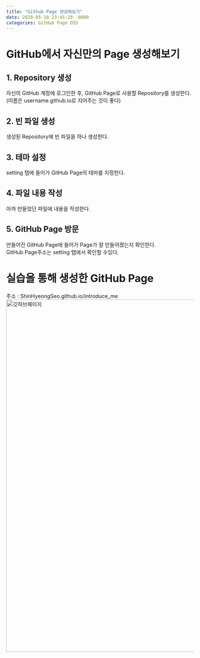 ```yaml
---
title: "Github Page 생성해보기"
date: 2020-05-10 23:45:28 -0000
categories: GitHub Page OSS
---
```





# GitHub에서 자신만의 Page 생성해보기 #
     
     
## 1. Repository 생성
자신의 GitHub 계정에 로그인한 후, GitHub Page로 사용할 Repository를 생성한다.     
(이름은 username.github.io로 지어주는 것이 좋다)     

## 2. 빈 파일 생성
생성된 Repository에 빈 파일을 하나 생성한다.     

## 3. 테마 설정
setting 탭에 들어가 GitHub Page의 테마를 지정한다.     
     
## 4. 파일 내용 작성
아까 만들었던 파일에 내용을 작성한다.     
     
## 5. GitHub Page 방문
만들어진 GitHub Page에 들어가 Page가 잘 만들어졌는지 확인한다.       
GitHub Page주소는 setting 탭에서 확인할 수있다.     
            
             
             
            
# 실습을 통해 생성한 GitHub Page #
     
     
주소 : ShinHyeongSeo.github.io/introduce_me     
<img width="948" alt="깃허브페이지" src="https://user-images.githubusercontent.com/62292136/81502843-73894f00-931b-11ea-92ba-1cc178f3f1a1.PNG">      
     
     
     
     
     
     
     
     
     
